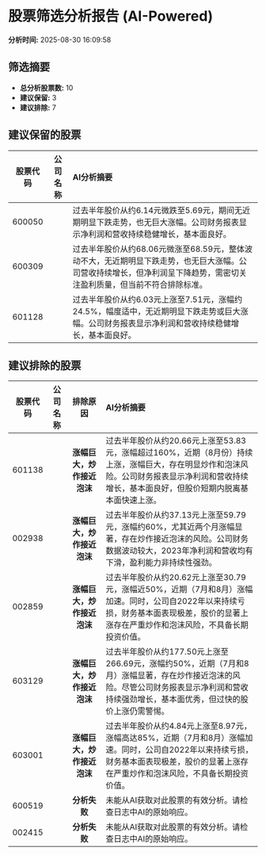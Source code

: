 # 股票筛选分析报告 (AI-Powered)

**分析时间:** 2025-08-30 16:09:58

## 筛选摘要

- **总分析股票数:** 10
- **建议保留:** 3
- **建议排除:** 7

## 建议保留的股票

| 股票代码 | 公司名称 | AI分析摘要 |
|:---:|:---:|:---|
| 600050 |  | 过去半年股价从约6.14元微跌至5.69元，期间无近期明显下跌走势，也无巨大涨幅。公司财务报表显示净利润和营收持续稳健增长，基本面良好。 |
| 600309 |  | 过去半年股价从约68.06元微涨至68.59元，整体波动不大，无近期明显下跌走势，也无巨大涨幅。公司营收持续增长，但净利润呈下降趋势，需密切关注盈利质量，但当前不符合排除标准。 |
| 601128 |  | 过去半年股价从约6.03元上涨至7.51元，涨幅约24.5%，幅度适中，无近期明显下跌走势或巨大涨幅。公司财务报表显示净利润和营收持续稳健增长，基本面良好。 |

## 建议排除的股票

| 股票代码 | 公司名称 | 排除原因 | AI分析摘要 |
|:---:|:---:|:---:|:---|
| 601138 |  | **涨幅巨大，炒作接近泡沫** | 过去半年股价从约20.66元上涨至53.83元，涨幅超过160%，近期（8月份）持续上涨，涨幅巨大，存在明显炒作和泡沫风险。公司财务报表显示净利润和营收持续增长，基本面良好，但股价短期内脱离基本面快速上涨。 |
| 002938 |  | **涨幅巨大，炒作接近泡沫** | 过去半年股价从约37.13元上涨至59.79元，涨幅约60%，尤其近两个月涨幅显著，存在炒作接近泡沫的风险。公司财务数据波动较大，2023年净利润和营收均有下滑，盈利能力非持续性强劲。 |
| 002859 |  | **涨幅巨大，炒作接近泡沫** | 过去半年股价从约20.62元上涨至30.79元，涨幅近50%，近期（7月和8月）涨幅加速。同时，公司自2022年以来持续亏损，财务基本面表现极差，股价的显著上涨存在严重炒作和泡沫风险，不具备长期投资价值。 |
| 603129 |  | **涨幅巨大，炒作接近泡沫** | 过去半年股价从约177.50元上涨至266.69元，涨幅约50%，近期（7月和8月）涨幅显著，存在炒作接近泡沫的风险。尽管公司财务报表显示净利润和营收持续强劲增长，基本面优秀，但过快的股价上涨仍需警惕。 |
| 603001 |  | **涨幅巨大，炒作接近泡沫** | 过去半年股价从约4.84元上涨至8.97元，涨幅高达85%，近期（7月和8月）涨幅加速。同时，公司自2022年以来持续亏损，财务基本面表现极差，股价的显著上涨存在严重炒作和泡沫风险，不具备长期投资价值。 |
| 600519 |  | **分析失败** | 未能从AI获取对此股票的有效分析。请检查日志中AI的原始响应。 |
| 002415 |  | **分析失败** | 未能从AI获取对此股票的有效分析。请检查日志中AI的原始响应。 |
